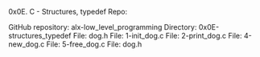 0x0E. C - Structures, typedef
Repo:

GitHub repository: alx-low_level_programming
Directory: 0x0E-structures_typedef
File: dog.h
File: 1-init_dog.c
File: 2-print_dog.c
File: 4-new_dog.c
File: 5-free_dog.c
File: dog.h

